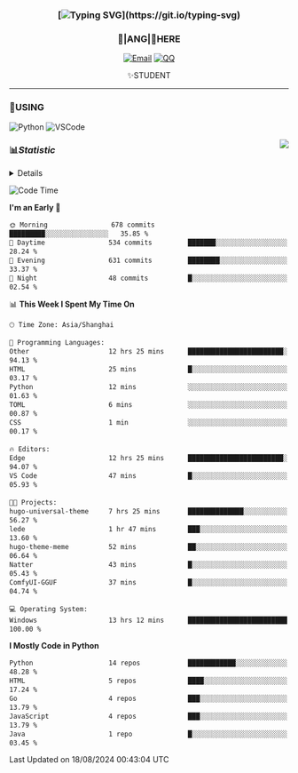 <div align="center">


### [![Typing SVG](https://readme-typing-svg.herokuapp.com?size=25&duration=2500&color=8C43EA&vCenter=true&width=200&height=40&lines=%F0%9F%8C%B1ANGJustinl%F0%9F%8C%B1+!)](https://git.io/typing-svg)


### 🥛|**ANG**|🥛HERE



[![Email](https://img.shields.io/badge/Email-ANGJustin@163.com-6A5ACD?style=flat-square&logoColor=fff)](mailto:ANGJustinl@163.com)
[![QQ](https://img.shields.io/badge/QQ-77139032-98FB98?style=flat-square&logoColor=fff)](https://qm.qq.com/cgi-bin/qm/qr?k=mcs-cON_aPNfc3hO8-H7lWJHDX-5nKr7&noverify=0)




✨STUDENT 

</div>

---

### 🎨USING

![Python](https://img.shields.io/badge/-Python-blue?style=flat-square&logo=Python&logoColor=fff)
![VSCode](https://img.shields.io/badge/-VSCode-blue?style=flat-square&logo=visualstudiocode&logoColor=fff)


<a href="#">
  <img align="right" src="https://github-readme-stats.vercel.app/api?username=ANGJustinl&count_private=true&show_icons=true&hide_border=true&bg_color=15,f2f7fd,E0EAFC" />
</a>




### 📊*Statistic* 

<details>

<p align="center">
   <img src="github-metrics.svg" alt="typing-svg">
</p>

[![Github activity graph](https://github-readme-activity-graph.angforever.top/graph?username=ANGJustinl&theme=dracula)](https://github.com/ANGJustinl/ANGJustinl)
![image](https://github.com/ANGJustinl/ANGJustinl/assets/96008766/f6c957b8-b907-482a-8804-4c1f944d4b60)
</details>

<!--START_SECTION:waka-->
![Code Time](http://img.shields.io/badge/Code%20Time-246%20hrs%2032%20mins-blue)

**I'm an Early 🐤** 

```text
🌞 Morning                678 commits         █████████░░░░░░░░░░░░░░░░   35.85 % 
🌆 Daytime                534 commits         ███████░░░░░░░░░░░░░░░░░░   28.24 % 
🌃 Evening                631 commits         ████████░░░░░░░░░░░░░░░░░   33.37 % 
🌙 Night                  48 commits          █░░░░░░░░░░░░░░░░░░░░░░░░   02.54 % 
```


📊 **This Week I Spent My Time On** 

```text
🕑︎ Time Zone: Asia/Shanghai

💬 Programming Languages: 
Other                    12 hrs 25 mins      ████████████████████████░   94.13 % 
HTML                     25 mins             █░░░░░░░░░░░░░░░░░░░░░░░░   03.17 % 
Python                   12 mins             ░░░░░░░░░░░░░░░░░░░░░░░░░   01.63 % 
TOML                     6 mins              ░░░░░░░░░░░░░░░░░░░░░░░░░   00.87 % 
CSS                      1 min               ░░░░░░░░░░░░░░░░░░░░░░░░░   00.17 % 

🔥 Editors: 
Edge                     12 hrs 25 mins      ████████████████████████░   94.07 % 
VS Code                  47 mins             █░░░░░░░░░░░░░░░░░░░░░░░░   05.93 % 

🐱‍💻 Projects: 
hugo-universal-theme     7 hrs 25 mins       ██████████████░░░░░░░░░░░   56.27 % 
lede                     1 hr 47 mins        ███░░░░░░░░░░░░░░░░░░░░░░   13.60 % 
hugo-theme-meme          52 mins             ██░░░░░░░░░░░░░░░░░░░░░░░   06.64 % 
Natter                   43 mins             █░░░░░░░░░░░░░░░░░░░░░░░░   05.43 % 
ComfyUI-GGUF             37 mins             █░░░░░░░░░░░░░░░░░░░░░░░░   04.74 % 

💻 Operating System: 
Windows                  13 hrs 12 mins      █████████████████████████   100.00 % 
```

**I Mostly Code in Python** 

```text
Python                   14 repos            ████████████░░░░░░░░░░░░░   48.28 % 
HTML                     5 repos             ████░░░░░░░░░░░░░░░░░░░░░   17.24 % 
Go                       4 repos             ███░░░░░░░░░░░░░░░░░░░░░░   13.79 % 
JavaScript               4 repos             ███░░░░░░░░░░░░░░░░░░░░░░   13.79 % 
Java                     1 repo              █░░░░░░░░░░░░░░░░░░░░░░░░   03.45 % 
```




 Last Updated on 18/08/2024 00:43:04 UTC
<!--END_SECTION:waka-->
